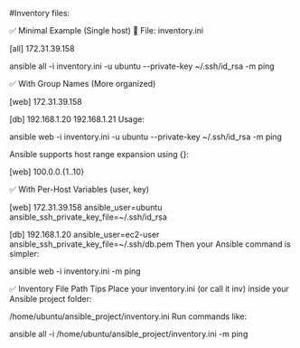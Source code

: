 #Inventory files:

✅ Minimal Example (Single host)
📄 File: inventory.ini


[all]
172.31.39.158

ansible all -i inventory.ini -u ubuntu --private-key ~/.ssh/id_rsa -m ping

✅ With Group Names (More organized)

[web]
172.31.39.158

[db]
192.168.1.20
192.168.1.21
Usage:


ansible web -i inventory.ini -u ubuntu --private-key ~/.ssh/id_rsa -m ping

Ansible supports host range expansion using {}:


[web]
100.0.0.{1..10}

✅ With Per-Host Variables (user, key)

[web]
172.31.39.158 ansible_user=ubuntu ansible_ssh_private_key_file=~/.ssh/id_rsa

[db]
192.168.1.20 ansible_user=ec2-user ansible_ssh_private_key_file=~/.ssh/db.pem
Then your Ansible command is simpler:


ansible web -i inventory.ini -m ping

✅ Inventory File Path Tips
Place your inventory.ini (or call it inv) inside your Ansible project folder:


/home/ubuntu/ansible_project/inventory.ini
Run commands like:


ansible all -i /home/ubuntu/ansible_project/inventory.ini -m ping
